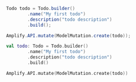 <amplify-block-switcher>
<amplify-block name="Java">

```java
Todo todo = Todo.builder()
        .name("My first todo")
        .description("todo description")
        .build();

Amplify.API.mutate(ModelMutation.create(todo));
```

</amplify-block>
<amplify-block name="Kotlin">

```kotlin
val todo: Todo = Todo.builder()
        .name("My first todo")
        .description("todo description")
        .build()

Amplify.API.mutate(ModelMutation.create(todo))
```

</amplify-block>
</amplify-block-switcher>
